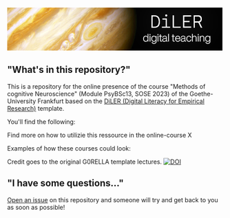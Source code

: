 ![logo](lecture/static/logo.png)


## "What's in this repository?"

This is a repository for the online presence of the course "Methods of cognitive Neuroscience" (Module PsyBSc13, SOSE 2023) of the Goethe-University Frankfurt based on the [DiLER (Digital Literacy for Empirical Research)](https://github.com/DiLER-Digitell/Diler-Digitell.github.io) template.


You'll find the following:

Find more on how to utilizie this ressource in the online-course X

Examples of how these courses could look:




Credit goes to the original G0RELLA template lectures.
[![DOI](https://zenodo.org/badge/DOI/10.5281/zenodo.4279400.svg)](https://doi.org/10.5281/zenodo.4279400)


## "I have some questions..."

[Open an issue]() on this repository and someone will try and get back to you as soon as possible!
